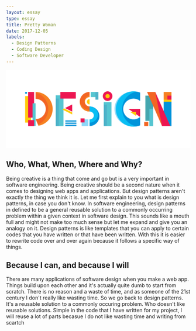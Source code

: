 ```yaml
---
layout: essay
type: essay
title: Pretty Woman
date: 2017-12-05
labels:
  - Design Patterns
  - Coding Design
  - Software Developer
---
```


<img class="ui large center floated image" src="../images/design.jpg">

## Who, What, When, Where and Why?
Being creative is a thing that come and go but is a very important in software engineering. Being creative should be a second nature when it comes to designing web apps and applications. But design patterns aren't exactly the thing we think it is. Let me first explain to you what is design patterns, in case you don't know. In software engineering, design patterns in defined to be a general reusable solution to a commonly occurring problem within a given context in software design. This sounds like a mouth full and might not make too much sense but let me expand and give you an analogy on it. Design patterns is like templates that you can apply to certain codes that you have written or that have been written. With this it is easier to rewrite code over and over again because it follows a specific way of things.

## Because I can, and because I will
There are many applications of software design when you make a web app. Things build upon each other and it's actually quite dumb to start from scratch. There is no reason and a waste of time, and as someone of the 21st century I don't really like wasting time. So we go back to design patterns. It's a reusable solution to a commonly occuring problem. Who doesn't like reusable solutions. Simple in the code that I have written for my project, I will reuse a lot of parts becasue I do not like wasting time and writing from scartch
